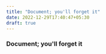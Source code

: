 ```yaml
---
title: "Document; you'll forget it"
date: 2022-12-29T17:40:47+05:30
draft: true
---
```


### Document; you'll forget it
